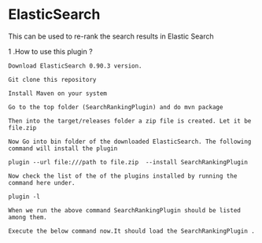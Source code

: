 ElasticSearch
=============

This can be used to re-rank the search results in Elastic Search


1 .How to use this plugin ? 

    Download ElasticSearch 0.90.3 version. 
    
    Git clone this repository
    
    Install Maven on your system 
    
    Go to the top folder (SearchRankingPlugin) and do mvn package
    
    Then into the target/releases folder a zip file is created. Let it be file.zip
    
    Now Go into bin folder of the downloaded ElasticSearch. The following command will install the plugin 
    
    plugin --url file:///path to file.zip  --install SearchRankingPlugin
    
    Now check the list of the of the plugins installed by running the command here under. 
    
    plugin -l 
    
    When we run the above command SearchRankingPlugin should be listed among them.
    
    Execute the below command now.It should load the SearchRankingPlugin .
    
    
    
